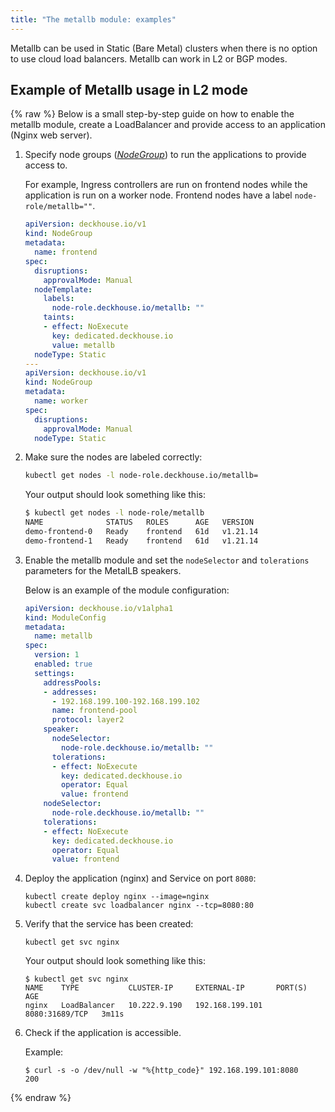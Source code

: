 ```yaml
---
title: "The metallb module: examples"
---
```


Metallb can be used in Static (Bare Metal) clusters when there is no option to use cloud load balancers. Metallb can work in L2 or BGP modes.

## Example of Metallb usage in L2 mode

{% raw %}
Below is a small step-by-step guide on how to enable the metallb module, create a LoadBalancer and provide access to an application (Nginx web server).

1. Specify node groups ([_NodeGroup_](../040-node-manager/cr.html#nodegroup)) to run the applications to provide access to.

   For example, Ingress controllers are run on frontend nodes while the application is run on a worker node. Frontend nodes have a label `node-role/metallb=""`.

   ```yaml
   apiVersion: deckhouse.io/v1
   kind: NodeGroup
   metadata:
     name: frontend
   spec:
     disruptions:
       approvalMode: Manual
     nodeTemplate:
       labels:
         node-role.deckhouse.io/metallb: ""
       taints:
       - effect: NoExecute
         key: dedicated.deckhouse.io
         value: metallb
     nodeType: Static
   ---
   apiVersion: deckhouse.io/v1
   kind: NodeGroup
   metadata:
     name: worker
   spec:
     disruptions:
       approvalMode: Manual
     nodeType: Static
   ```

1. Make sure the nodes are labeled correctly:

   ```bash
   kubectl get nodes -l node-role.deckhouse.io/metallb=
   ```

   Your output should look something like this:

   ```bash
   $ kubectl get nodes -l node-role/metallb
   NAME              STATUS   ROLES      AGE   VERSION
   demo-frontend-0   Ready    frontend   61d   v1.21.14
   demo-frontend-1   Ready    frontend   61d   v1.21.14
   ```

1. Enable the metallb module and set the `nodeSelector` and `tolerations` parameters for the MetalLB speakers.

   Below is an example of the module configuration:
  
   ```yaml
   apiVersion: deckhouse.io/v1alpha1
   kind: ModuleConfig
   metadata:
     name: metallb
   spec:
     version: 1
     enabled: true
     settings:
       addressPools:
       - addresses:
         - 192.168.199.100-192.168.199.102
         name: frontend-pool
         protocol: layer2
       speaker:
         nodeSelector:
           node-role.deckhouse.io/metallb: ""
         tolerations:
         - effect: NoExecute
           key: dedicated.deckhouse.io
           operator: Equal
           value: frontend
       nodeSelector:
         node-role.deckhouse.io/metallb: ""
       tolerations:
       - effect: NoExecute
         key: dedicated.deckhouse.io
         operator: Equal
         value: frontend    
   ```

1. Deploy the application (nginx) and Service on port `8080`:

   ```shell
   kubectl create deploy nginx --image=nginx
   kubectl create svc loadbalancer nginx --tcp=8080:80
   ```

1. Verify that the service has been created:

   ```shell
   kubectl get svc nginx
   ```

   Your output should look something like this:

   ```shell
   $ kubectl get svc nginx
   NAME    TYPE           CLUSTER-IP     EXTERNAL-IP       PORT(S)          AGE
   nginx   LoadBalancer   10.222.9.190   192.168.199.101   8080:31689/TCP   3m11s
   ```

1. Check if the application is accessible.

   Example:

   ```console
   $ curl -s -o /dev/null -w "%{http_code}" 192.168.199.101:8080
   200
   ```

{% endraw %}
